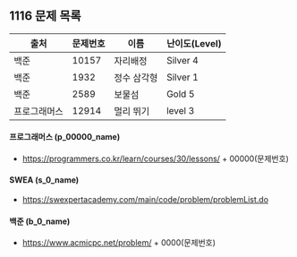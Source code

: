 ## 1116 문제 목록




| 출처         | 문제번호 | 이름        | 난이도(Level) |
| ------------ | -------- | ----------- | ------------- |
| 백준         | 10157    | 자리배정    | Silver 4      |
| 백준         | 1932     | 정수 삼각형 | Silver 1      |
| 백준         | 2589     | 보물섬      | Gold 5        |
| 프로그래머스 | 12914    | 멀리 뛰기   | level 3       |



#### 프로그래머스 (p_00000_name)

- https://programmers.co.kr/learn/courses/30/lessons/ + 00000(문제번호)

#### SWEA (s_0_name)

- https://swexpertacademy.com/main/code/problem/problemList.do

#### 백준 (b_0_name)

- https://www.acmicpc.net/problem/ + 0000(문제번호)

